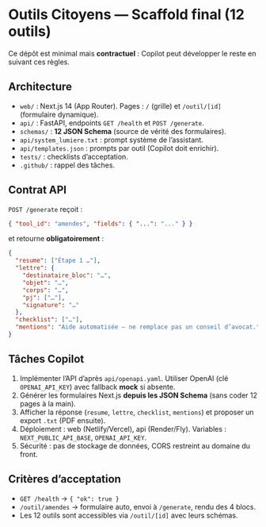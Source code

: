 # Outils Citoyens — Scaffold final (12 outils)

Ce dépôt est minimal mais **contractuel** : Copilot peut développer le reste en suivant ces règles.

## Architecture
- `web/` : Next.js 14 (App Router). Pages : `/` (grille) et `/outil/[id]` (formulaire dynamique).
- `api/` : FastAPI, endpoints `GET /health` et `POST /generate`.
- `schemas/` : **12 JSON Schema** (source de vérité des formulaires).
- `api/system_lumiere.txt` : prompt système de l’assistant.
- `api/templates.json` : prompts par outil (Copilot doit enrichir).
- `tests/` : checklists d’acceptation.
- `.github/` : rappel des tâches.

## Contrat API
`POST /generate` reçoit : 
```json
{ "tool_id": "amendes", "fields": { "...": "..." } }
```
et retourne **obligatoirement** :
```json
{
  "resume": ["Étape 1 …"],
  "lettre": {
    "destinataire_bloc": "…",
    "objet": "…",
    "corps": "…",
    "pj": ["…"],
    "signature": "…"
  },
  "checklist": ["…"],
  "mentions": "Aide automatisée – ne remplace pas un conseil d’avocat."
}
```

## Tâches Copilot
1. Implémenter l’API d’après `api/openapi.yaml`. Utiliser OpenAI (clé `OPENAI_API_KEY`) avec fallback **mock** si absente.
2. Générer les formulaires Next.js **depuis les JSON Schema** (sans coder 12 pages à la main).
3. Afficher la réponse (`resume`, `lettre`, `checklist`, `mentions`) et proposer un export `.txt` (PDF ensuite).
4. Déploiement : web (Netlify/Vercel), api (Render/Fly). Variables : `NEXT_PUBLIC_API_BASE`, `OPENAI_API_KEY`.
5. Sécurité : pas de stockage de données, CORS restreint au domaine du front.

## Critères d’acceptation
- `GET /health` → `{ "ok": true }`
- `/outil/amendes` → formulaire auto, envoi à `/generate`, rendu des 4 blocs.
- Les 12 outils sont accessibles via `/outil/[id]` avec leurs schémas.
